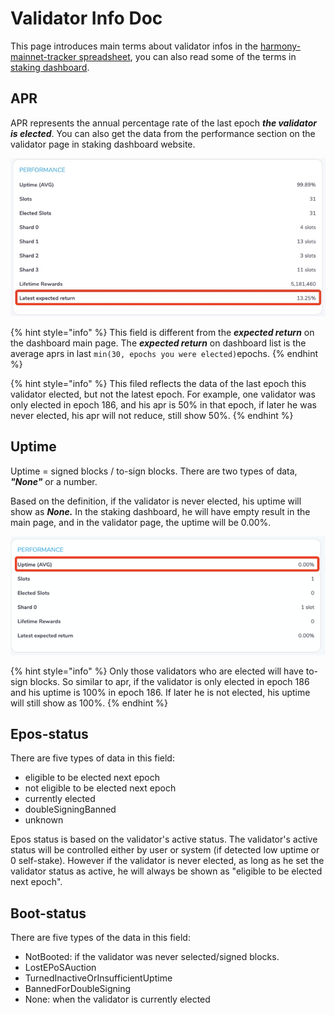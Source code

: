 # Validator Info Doc

This page introduces main terms about validator infos in the [harmony-mainnet-tracker spreadsheet](https://docs.google.com/spreadsheets/d/1AyYHWSkKOCzMY0ZvoT049DapIDvkEhpnfbA1WidJm3o/edit?usp=sharing), you can also read some of the terms in [staking dashboard](https://staking.harmony.one/validators).

## APR

APR represents the annual percentage rate of the last epoch _**the validator is elected**_. You can also get the data from the performance section on the validator page in staking dashboard website. 

![apr / latest expected return example](../.gitbook/assets/image%20%28191%29.png)

{% hint style="info" %}
This field is different from the _**expected return**_ on the dashboard main page. The _**expected return**_ on dashboard list is the average aprs in last `min(30, epochs you were elected)`epochs.
{% endhint %}

{% hint style="info" %}
This filed reflects the data of the last epoch this validator elected, but not the latest epoch. For example, one validator was only elected in epoch 186, and his apr is 50% in that epoch, if later he was never elected, his apr will not reduce, still show 50%.
{% endhint %}

## Uptime

Uptime = signed blocks / to-sign blocks. There are two types of data, _**"None"**_ or a number.

Based on the definition, if the validator is never elected, his uptime will show as _**None.**_ In the staking dashboard, he will have empty result in the main page, and in the validator page, the uptime will be 0.00%.

![uptime example](../.gitbook/assets/image%20%28190%29.png)

{% hint style="info" %}
Only those validators who are elected will have to-sign blocks. So similar to apr, if the validator is only elected in epoch 186 and his uptime is 100% in epoch 186. If later he is not elected, his uptime will still show as 100%.
{% endhint %}

## Epos-status

There are five types of data in this field: 

* eligible to be elected next epoch
* not eligible to be elected next epoch
* currently elected
* doubleSigningBanned
* unknown

Epos status is based on the validator's active status. The validator's active status will be controlled either by user or system \(if detected low uptime or 0 self-stake\). However if the validator is never elected, as long as he set the validator status as active, he will always be shown as "eligible to be elected next epoch".

## Boot-status

There are five types of the data in this field: 

* NotBooted: if the validator was never selected/signed blocks. 
* LostEPoSAuction
* TurnedInactiveOrInsufficientUptime
* BannedForDoubleSigning
* None: when the validator is currently elected

